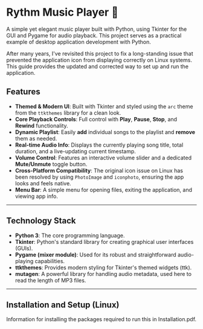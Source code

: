 # Rythm Music Player 🎵

A simple yet elegant music player built with Python, using Tkinter for the GUI and Pygame for audio playback. This project serves as a practical example of desktop application development with Python.

After many years, I've revisited this project to fix a long-standing issue that prevented the application icon from displaying correctly on Linux systems. This guide provides the updated and corrected way to set up and run the application.

## Features

* **Themed & Modern UI**: Built with Tkinter and styled using the `arc` theme from the `ttkthemes` library for a clean look.
* **Core Playback Controls**: Full control with **Play**, **Pause**, **Stop**, and **Rewind** functionality.
* **Dynamic Playlist**: Easily **add** individual songs to the playlist and **remove** them as needed.
* **Real-time Audio Info**: Displays the currently playing song title, total duration, and a live-updating current timestamp.
* **Volume Control**: Features an interactive volume slider and a dedicated **Mute/Unmute** toggle button.
* **Cross-Platform Compatibility**: The original icon issue on Linux has been resolved by using `PhotoImage` and `iconphoto`, ensuring the app looks and feels native.
* **Menu Bar**: A simple menu for opening files, exiting the application, and viewing app info.

---

## Technology Stack

* **Python 3**: The core programming language.
* **Tkinter**: Python's standard library for creating graphical user interfaces (GUIs).
* **Pygame (mixer module)**: Used for its robust and straightforward audio-playing capabilities.
* **ttkthemes**: Provides modern styling for Tkinter's themed widgets (ttk).
* **mutagen**: A powerful library for handling audio metadata, used here to read the length of MP3 files.

---

## Installation and Setup (Linux)
Information for installing the packages required to run this in Installation.pdf.
